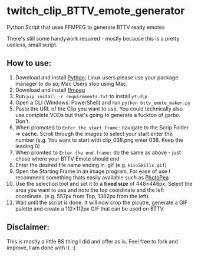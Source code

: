 # twitch_clip_BTTV_emote_generator
 Python Script that uses FFMPEG to generate BTTV ready emotes

There's still some handywork required - mostly because this is a pretty useless, small script.

## How to use:
1. Download and install [Python](https://www.python.org/downloads/windows/); Linux users please use your package manager to do so; Mac Users stop using Mac.
1. Download and install [ffmpeg](https://ffmpeg.org/download.html)
1. Run `pip install -r requirements.txt` to install `yt-dlp`
1. Open a CLI (Windows: PowerShell) and run `python bttv_emote_maker.py`
1. Paste the URL of the Clip you want to use. You could technically also use complete VODs but that's going to generate a fuckton of garbo. Don't.
1. When promoted to `Enter the start frame:` navigate to the Scrip Folder => cache. Scroll through the images to select your start enter the number (e.g. You want to start with clip_038.png enter 038. Keep the leading 0)
1. When promted to `Enter the end frame:` do the same as above - just chose where your BTTV Emote should end
1. Enter the desired file name ending in .gif (e.g. `kiviSkills.gif`)
1. Open the Starting Frame in an image program. For ease of use I recommend something thats easily available such as [PhotoPea](https://photopea.com)
1. Use the selection tool and set it to a **fixed size** of 448×448px. Select the area you want to use and note the top coordinate and the left coordinate. (e.g. 557px from Top, 1382px from the left)
1. Wait until the script is done. It will now crop the picutre, generate a GIF palette and create a 112×112px GIF that can be used on BTTV.

## Disclaimer:
This is mostly a little BS thing I did and offer as is. Feel free to fork and improve, I am done with it. :) 